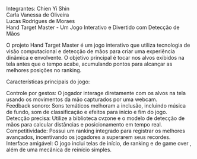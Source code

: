 Integrantes:  Chien Yi Shin  
Carla Vanessa de Oliveira  
Lucas Rodrigues de Moraes  
Hand Target Master - Um Jogo Interativo e Divertido com Detecção de Mãos  

O projeto Hand Target Master é um jogo interativo que utiliza tecnologia de visão computacional e detecção de mãos para criar uma experiência dinâmica e envolvente. O objetivo principal é tocar nos alvos exibidos na tela antes que o tempo acabe, acumulando pontos para alcançar as melhores posições no ranking.  
  
Características principais do jogo:  
  
Controle por gestos: O jogador interage diretamente com os alvos na tela usando os movimentos da mão capturados por uma webcam.  
Feedback sonoro: Sons temáticos melhoram a inclusão, incluindo música de fundo, som de classificação e efeitos para início e fim do jogo.  
Detecção precisa: Utilize a biblioteca cvzone e o modelo de detecção de mãos para calcular distâncias e posicionamento em tempo real.  
Competitividade: Possui um ranking integrado para registrar os melhores avançados, incentivando os jogadores a superarem seus recordes.  
Interface amigável: O jogo inclui telas de início, de ranking e de game over , além de uma mecânica de reinício simples.
